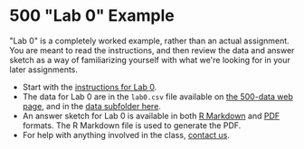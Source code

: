# 500 "Lab 0" Example

"Lab 0" is a completely worked example, rather than an actual assignment. You are meant to read the instructions, and then review the data and answer sketch as a way of familiarizing yourself with what we're looking for in your later assignments.

- Start with the [instructions for Lab 0](https://github.com/THOMASELOVE/500-2021/blob/master/labs/lab0/lab0_instructions.md).
- The data for Lab 0 are in the `lab0.csv` file available on [the 500-data web page](https://github.com/THOMASELOVE/500-data), and in the [data subfolder here](https://github.com/THOMASELOVE/500-2021/tree/master/labs/lab0/data).
- An answer sketch for Lab 0 is available in both [R Markdown](https://github.com/THOMASELOVE/500-2021/blob/master/labs/lab0/lab0_sketch.Rmd) and [PDF](https://github.com/THOMASELOVE/500-2021/blob/master/labs/lab0/lab0_sketch.pdf) formats. The R Markdown file is used to generate the PDF.
- For help with anything involved in the class, [contact us](https://thomaselove.github.io/500/contact.html).

